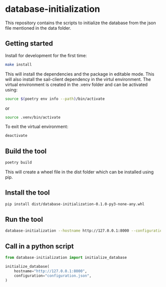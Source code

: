 # database-initialization
This repository contains the scripts to initialize the database from the json file mentioned in the data folder.

## Getting started

Install for development for the first time:

```bash
make install
```
This will install the dependencies and the package in editable mode.
This will also install the sail-client dependency in the virtul environment.
The virtual environment is created in the .venv folder and can be activated using:
```bash
source $(poetry env info --path)/bin/activate
```
or
```bash
source .venv/bin/activate
```

To exit the virtual environment:
```bash
deactivate
```

## Build the tool
```bash
poetry build
```
This will create a wheel file in the dist folder which can be installed using pip.

## Install the tool
```bash
pip install dist/database-initialization-0.1.0-py3-none-any.whl
```

## Run the tool
```bash
database-initialization --hostname http://127.0.0.1:8000 --configuration configuration.json
```

## Call in a python script
```python
from database-initialization import initialize_database

initialize_database(
    hostname="http://127.0.0.1:8000",
    configuration="configuration.json",
)
```
